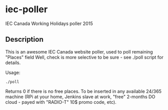 iec-poller
==========
IEC Canada Working Holidays poller 2015

Description
-----------
This is an awesome IEC Canada website poller, used to poll remaining "Places" field
Well, check is more selective to be sure - see ./poll script for details.

Usage:

    ./poll

Returns 0 if there is no free places. To be inserted in any available 24/365 machine
(RPi at your home, Jenkins slave at work, "free" 2-months DO cloud - payed with "RADIO-T" 10$ promo code, etc).
